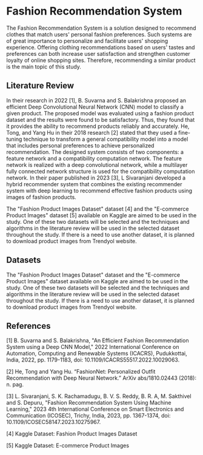 # Fashion Recommendation System

The Fashion Recommendation System is a solution designed to recommend clothes that match users' personal fashion preferences. Such systems are of great importance to personalize and facilitate users' shopping experience. Offering clothing recommendations based on users' tastes and preferences can both increase user satisfaction and strengthen customer loyalty of online shopping sites. Therefore, recommending a similar product is the main topic of this study.

## Literature Review

In their research in 2022 [1], B. Suvarna and S. Balakrishna proposed an efficient Deep Convolutional Neural Network (CNN) model to classify a given product. The proposed model was evaluated using a fashion product dataset and the results were found to be satisfactory. Thus, they found that it provides the ability to recommend products reliably and accurately. He, Tong, and Yang Hu in their 2018 research [2] stated that they used a fine-tuning technique to transform a general compatibility model into a model that includes personal preferences to achieve personalized recommendation. The designed system consists of two components: a feature network and a compatibility computation network. The feature network is realized with a deep convolutional network, while a multilayer fully connected network structure is used for the compatibility computation network. In their paper published in 2023 [3], L Sivaranjani developed a hybrid recommender system that combines the existing recommender system with deep learning to recommend effective fashion products using images of fashion products.

The "Fashion Product Images Dataset" dataset [4] and the "E-commerce Product Images" dataset [5] available on Kaggle are aimed to be used in the study. One of these two datasets will be selected and the techniques and algorithms in the literature review will be used in the selected dataset throughout the study. If there is a need to use another dataset, it is planned to download product images from Trendyol website.

## Datasets

The "Fashion Product Images Dataset" dataset  and the "E-commerce Product Images" dataset  available on Kaggle are aimed to be used in the study. One of these two datasets will be selected and the techniques and algorithms in the literature review will be used in the selected dataset throughout the study. If there is a need to use another dataset, it is planned to download product images from Trendyol website.

## References

[1] B. Suvarna and S. Balakrishna, "An Efficient Fashion Recommendation System using a Deep CNN Model," 2022 International Conference on Automation, Computing and Renewable Systems (ICACRS), Pudukkottai, India, 2022, pp. 1179-1183, doi: 10.1109/ICACRS55517.2022.10029063.

[2] He, Tong and Yang Hu. “FashionNet: Personalized Outfit Recommendation with Deep Neural Network.” ArXiv abs/1810.02443 (2018): n. pag.

[3] L. Sivaranjani, S. K. Rachamadugu, B. V. S. Reddy, B. R. A, M. Sakthivel and S. Depuru, "Fashion Recommendation System Using Machine Learning," 2023 4th International Conference on Smart Electronics and Communication (ICOSEC), Trichy, India, 2023, pp. 1367-1374, doi: 10.1109/ICOSEC58147.2023.10275967.

[4] Kaggle Dataset: Fashion Product Images Dataset

[5] Kaggle Dataset: E-commerce Product Images
